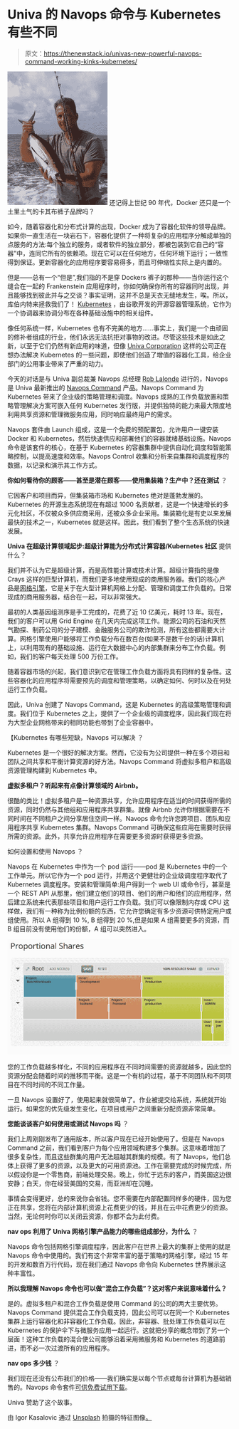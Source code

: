 # Univa 的 Navops 命令与 Kubernetes 有些不同

> 原文：<https://thenewstack.io/univas-new-powerful-navops-command-working-kinks-kubernetes/>

![fishing](img/0ca6649776d2f23ca03b111c61dd66b5.png) 还记得上世纪 90 年代，Docker 还只是一个土里土气的卡其布裤子品牌吗？

如今，随着容器化和分布式计算的出现，Docker 成为了容器化软件的领导品牌。如果你一直生活在一块岩石下，容器化提供了一种将复杂的应用程序分解成单独的点服务的方法:每个独立的服务，或者软件的独立部分，都被包装到它自己的“容器”中，连同它所有的依赖项。现在它可以在任何地方，任何环境下运行；一致性得到保证。更新容器化的应用程序要容易得多，而且可伸缩性实际上是内置的。

但是——总有一个“但是”,我们指的不是穿 Dockers 裤子的那种——当你运行这个缝合在一起的 Frankenstein 应用程序时，你如何确保你所有的容器同时出现，并且能够找到彼此并与之交谈？事实证明，这并不总是天衣无缝地发生，唉。所以，库伯内特来拯救我们了！ [Kubernetes](/category/kubernetes/) ，由谷歌开发的开源容器管理系统，它作为一个协调器来协调分布在各种基础设施中的相关组件。

像任何系统一样，Kubernetes 也有不完美的地方……事实上，我们是一个由顽固的修补者组成的行业，他们永远无法抗拒对事物的改进。尽管这些技术是如此之新，以至于它们仍然有新应用的味道，但像 [Univa Corporation](http://www.univa.com/) 这样的公司正在想办法解决 Kubernetes 的一些问题，即使他们创造了增值的容器化工具，给企业部门的公用事业带来了严重的动力。

今天的对话是与 Univa 副总裁兼 Navops 总经理 [Rob Lalonde](https://www.linkedin.com/in/roblalonde) 进行的，Navops 是 Univa 最新推出的 [Navops Command](http://navops.io/command.html) 产品。Navops Command 为 Kubernetes 带来了企业级的策略管理和调度。Navops 成熟的工作负载放置和策略管理解决方案可嵌入任何 Kubernetes 发行版，并提供独特的能力来最大限度地利用共享资源和管理微服务应用，同时响应最终用户的需求。

Navops 套件由 Launch 组成，这是一个免费的预配置包，允许用户一键安装 Docker 和 Kubernetes，然后快速供应和部署他们的容器就绪基础设施。Navops 命令是该套件的核心，在基于 Kubernetes 的容器集群中提供自动化调度和智能策略控制，以提高速度和效率。Navops Control 收集和分析来自集群和调度程序的数据，以记录和演示其工作方式。

**你如何看待你的顾客——甚至是潜在顾客——使用集装箱？生产中？还在测试** ？

它因客户和项目而异，但集装箱市场和 Kubernetes 绝对是蓬勃发展的。Kubernetes 的开源生态系统现在有超过 1000 名贡献者，这是一个快速增长的多元化社区，不仅被众多供应商采用，还被众多企业采用。集装箱化是有史以来发展最快的技术之一，Kubernetes 就是这样。因此，我们看到了整个生态系统的快速发展。

**Univa 在超级计算领域起步:超级计算能为分布式计算容器/Kubernetes 社区** 提供什么？

我们并不认为它是超级计算，而是高性能计算或技术计算。超级计算指的是像 Crays 这样的巨型计算机，而我们更多地使用现成的商用服务器。我们的核心产品是[网格引擎](http://www.univa.com/products/)，它是关于在大型计算机网格上分配、管理和调度工作负载的。日常现成的商用服务器，结合在一起，可以非常强大。

最初的人类基因组测序是手工完成的，花费了近 10 亿美元，耗时 13 年。现在，我们的客户可以用 Grid Engine 在几天内完成这项工作。能源公司的石油和天然气勘探、制药公司的分子建模、金融服务公司的欺诈检测，所有这些都需要大计算。网格引擎使用户能够将工作负载分布在数百台(如果不是数千台的话)计算机上，以利用现有的基础设施、运行在大数据中心的内部集群来分布工作负载。例如，我们的客户每天处理 500 万份工作。

随着容器市场的兴起，我们意识到它在管理工作负载方面将具有同样的复杂性。这些容器化的应用程序将需要预先的调度和管理策略，以确定如何、何时以及在何处运行工作负载。

因此，Univa 创建了 Navops Command，这是 Kubernetes 的高级策略管理和调度。我们位于 Kubernetes 之上，提供了一个企业级的调度程序，因此我们现在将为大型企业网格带来的相同功能也带到了企业容器中。

【Kubernetes 有哪些短缺，Navops 可以解决 ？

Kubernetes 是一个很好的解决方案。然而，它没有为公司提供一种在多个项目和团队之间共享和平衡计算资源的好方法。Navops Command 将虚拟多租户和高级资源管理构建到 Kubernetes 中。

**虚拟多租户？听起来有点像计算领域的 Airbnb。**

很酷的类比！虚拟多租户是一种资源共享，允许应用程序在适当的时间获得所需的资源，同时仍然与其他组和应用程序共享群集。就像 Airbnb 允许你根据需要在不同时间在不同租户之间分享居住空间一样。Navops 命令允许您跨项目、团队和应用程序共享 Kubernetes 集群。Navops Command 可确保这些应用在需要时获得所需的资源。此外，共享允许应用程序在需要更多资源时获得更多资源。

如何设置和使用 Navops ？

Navops 在 Kubernetes 中作为一个 pod 运行——pod 是 Kubernetes 中的一个工作单元。所以它作为一个 pod 运行，并用这个更健壮的企业级调度程序取代了 Kubernetes 调度程序。安装和管理简单:用户得到一个 web UI 或命令行，甚至是一个 REST API 从那里，他们建立他们的项目、他们的用户和他们的应用程序，然后建立系统来代表那些项目和用户运行工作负载。我们可以像限制内存或 CPU 这样做，我们有一种称为比例份额的东西，它允许您确定有多少资源可供特定用户或组使用。所以 A 组得到 10 %, B 组得到 20 %,但是如果 A 组需要更多的资源，而 B 组目前没有使用他们的份额，A 组可以突然进入。

[![navopscommandui](img/6f6dadebbe7a6a36861e65e046f56c37.png)](https://thenewstack.io/?attachment_id=1666285)

您的工作负载越多样化，不同的应用程序在不同时间需要的资源就越多，因此您的资源分配会随着时间的推移而平衡。这是一个有机的过程，基于不同团队和不同项目在不同时间的不同工作量。

一旦 Navops 设置好了，使用起来就很简单了。作业被提交给系统，系统就开始运行。如果您的优先级发生变化，在项目或用户之间重新分配资源非常简单。

**您能谈谈客户如何使用或测试 Navops 吗** ？

我们上周刚刚发布了通用版本，所以客户现在已经开始使用了。但是在 Navops Command 之前，我们看到客户为每个应用领域构建多个集群。这意味着增加了很多复杂性，而且这些群集的用户无法超越其群集的规模。有了 Navops，他们总体上获得了更多的资源，以及更大的可用资源池。工作在需要完成的时候完成，所以假设你是一个零售商，前端处理交易。晚上，你忙于远东的客户，而美国这边很安静；白天，你在经营美国的交易，而亚洲却在沉睡。

事情会变得更好，总的来说你会省钱。您不需要在内部配置同样多的硬件，因为您正在共享，您将在内部计算机资源上花费更少的钱，并且在云中花费更少的资源。当然，无论何时你可以关闭云资源，你都不会为此付费。

**nav ops 利用了 Univa 网格引擎产品能力的哪些组成部分，为什么** ？

Navops 命令包括网格引擎调度程序，因此客户在世界上最大的集群上使用的就是 Navops 命令中使用的。我们有这个非常丰富的基于策略的网格引擎，经过 15 年的开发和数百万行代码，现在我们通过 Navops 命令向 Kubernetes 世界展示这种丰富性。

**所以我理解 Navops 命令也可以做“混合工作负载”？这对客户来说意味着什么？**

是的。虚拟多租户和混合工作负载是使用 Command 的公司的两大主要优势。Navops Command 提供混合工作负载支持，因此公司可以在同一个 Kubernetes 集群上运行容器化和非容器化工作负载。因此，非容器、批处理工作负载可以在 Kubernetes 的保护伞下与微服务应用一起运行。这就把分享的概念带到了另一个层面！这种工作负载的混合使公司能够沿着采用微服务和 Kubernetes 的道路前进，而不必一次过渡所有的应用程序。

**nav ops 多少钱** ？

我们现在还没有公布我们的价格——我们确实是以每个节点或每台计算机为基础销售的。Navops 命令套件[可供免费试用下载](http://navops.io/command.html#download)。

Univa 赞助了这个故事。

由 Igor Kasalovic 通过 [Unsplash](https://unsplash.com/?photo=tNDvFkxkBHo) 拍摄的特征图像[。](https://unsplash.com/@ikasalovic)

<svg xmlns:xlink="http://www.w3.org/1999/xlink" viewBox="0 0 68 31" version="1.1"><title>Group</title> <desc>Created with Sketch.</desc></svg>